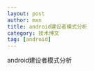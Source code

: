 ```yaml
---
layout: post
author: mxn
title: android建设者模式分析
category: 技术博文
tag: [android]
---
```


android建设者模式分析
